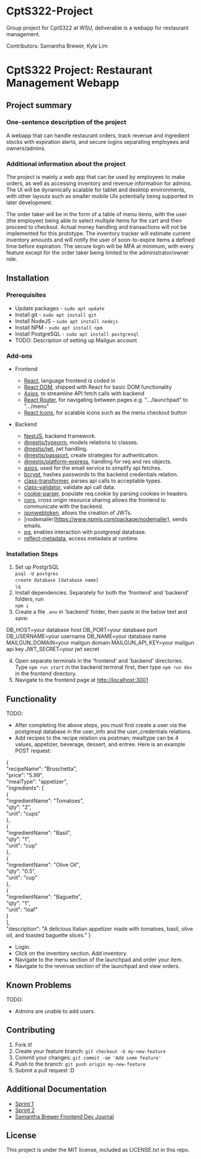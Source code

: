 # CptS322-Project
Group project for CptS322 at WSU, deliverable is a webapp for restaurant management.

Contributors: Samantha Brewer, Kyle Lim
# CptS322 Project: Restaurant Management Webapp

## Project summary

### One-sentence description of the project

A webapp that can handle restaurant orders, track revenue and ingredient stocks with expiration alerts, and secure logins separating employees and owners/admins.

### Additional information about the project

The project is mainly a web app that can be used by employees to make orders, as well as accessing inventory and revenue information for admins. The UI will be dynamically scalable for tablet and desktop environments, with other layouts such as smaller mobile UIs potentially being supported in later development.

The order taker will be in the form of a table of menu items, with the user (the employee) being able to select multiple items for the cart and then proceed to checkout.  Actual money handling and transactions will not be implemented for this prototype.
The inventory tracker will estimate current inventory amounts and will notify the user of soon-to-expire items a defined time before expiration.
The secure login will be MFA at minimum, with every feature except for the order taker being limited to the administrator/owner role.

## Installation

### Prerequisites

- Update packages - `sudo apt update`
- Install git - `sudo apt install git`
- Install NodeJS - `sudo apt install nodejs`
- Install NPM - `sudo apt install npm`
- Install PostgreSQL - `sudo apt install postgresql`
- TODO: Description of setting up Mailgun account


### Add-ons
- Frontend
  - [React](https://react.dev/), language frontend is coded in
  - [React DOM](https://react.dev/reference/react#react-dom), shipped with React for basic DOM functionality
  - [Axios](https://axios-http.com/), to streamline API fetch calls with backend
  - [React Router](https://github.com/remix-run/react-router), for navigating between pages e.g. ".../launchpad" to ".../menu"
  - [React Icons](https://react-icons.github.io/react-icons/), for scalable icons such as the menu checkout button

- Backend
  - [NestJS](https://nestjs.com/), backend framework.
  - [@nestjs/typeorm](https://www.npmjs.com/package/@nestjs/typeorm), models relations to classes.
  - [@nestjs/jwt](https://www.npmjs.com/package/@nestjs/jwt), jwt handling.
  - [@nestjs/passport](https://www.npmjs.com/package/@nestjs/passport), create strategies for authentication.
  - [@nestjs/platform-express](https://www.npmjs.com/package/@nestjs/platform-express), handling for req and res objects.
  - [axios](https://www.npmjs.com/package/axios), used for the email service to simplify api fetches.
  - [bcrypt](https://www.npmjs.com/package/bcrypt), hashes passwords to the backend credentials relation.
  - [class-transformer](https://www.npmjs.com/package/class-transformer/v/0.1.0-beta.10), parses api calls to acceptable types.
  - [class-validator](https://www.npmjs.com/package/class-validator), validate api call data.
  - [cookie-parser](https://www.npmjs.com/package/cookie-parser), populate req.cookie by parsing cookies in headers.
  - [cors](https://www.npmjs.com/package/cors), cross origin resource sharing allows the frontend to communicate with the backend.
  - [jsonwebtoken](https://www.npmjs.com/package/jsonwebtoken), allows the creation of JWTs.
  - [nodemailer]https://www.npmjs.com/package/nodemailer), sends emails.
  - [pg](https://www.npmjs.com/package/pg), enables interaction with postgresql database.
  - [reflect-metadata](https://www.npmjs.com/package/reflect-metadata), access metadata at runtime.

### Installation Steps

1. Set up PostgrSQL
   </br>`psql -U postgres`
   </br>`create database [database name]`
   </br>`\q`
2. Install dependencies. Separately for both the 'frontend' and 'backend' folders, run
   </br>`npm i`
3. Create a file `.env` in 'backend' folder, then paste in the below text and save:
   
DB_HOST=your database host
DB_PORT=your database port
DB_USERNAME=your username
DB_NAME=your database name
MAILGUN_DOMAIN=your mailgun domain
MAILGUN_API_KEY=your mailgun api key
JWT_SECRET=your jwt secret

   
4. Open separate terminals in the 'frontend' and 'backend' directories. Type `npm run start` in the backend terminal first, then type `npm run dev` in the frontend directory.
5. Navigate to the frontend page at [http://localhost:3001](http://localhost:3001)


## Functionality

TODO:

- After completing the above steps, you must first create a user via the postgresql database in the user_info and the user_credentials relations.
- Add recipes to the recipe relation via postman; mealtype can be 4 values, appetizer, beverage, dessert, and entree. Here is an example POST request:

{ <br/>
  "recipeName": "Bruschetta",<br/>
  "price": "5.99",<br/>
  "mealType": "appetizer",<br/>
  "ingredients": [<br/>
    {<br/>
      "ingredientName": "Tomatoes",<br/>
      "qty": "2",<br/>
      "unit": "cups"<br/>
    },<br/>
    {<br/>
      "ingredientName": "Basil",<br/>
      "qty": "1",<br/>
      "unit": "cup"<br/>
    },<br/>
    {<br/>
      "ingredientName": "Olive Oil",<br/>
      "qty": "0.5",<br/>
      "unit": "cup"<br/>
    },<br/>
    {<br/>
      "ingredientName": "Baguette",<br/>
      "qty": "1",<br/>
      "unit": "loaf"<br/>
    }<br/>
  ],<br/>
  "description": "A delicious Italian appetizer made with tomatoes, basil, olive oil, and toasted baguette slices."
}

- Login.
- Click on the inventory section. Add inventory.
- Navigate to the menu section of the launchpad and order your item.
- Navigate to the revenue section of the launchpad and view orders.


## Known Problems

TODO: 

- Admins are unable to add users.


## Contributing

1. Fork it!
2. Create your feature branch: `git checkout -b my-new-feature`
3. Commit your changes: `git commit -am 'Add some feature'`
4. Push to the branch: `git push origin my-new-feature`
5. Submit a pull request :D

## Additional Documentation
- [Sprint 1](https://github.com/KleinMandolin/CptS322-Project/blob/427c1af5b76c932843b54ca7478cde643ac8de74/Sprint%201%20Report.pdf)
- [Sprint 2](https://github.com/KleinMandolin/CptS322-Project/blob/6850ebeb936dbdbcb8d1d187a2cce63447ab0d22/Sprint%202%20Report.pdf)
- [Samantha Brewer Frontend Dev Journal](https://docs.google.com/document/d/1IedBmgP0wjOv2Pa_4kh6zjgmeQ1HBDAq2gby1Dp4A3E)

## License

This project is under the MIT license, included as LICENSE.txt in this repo.
